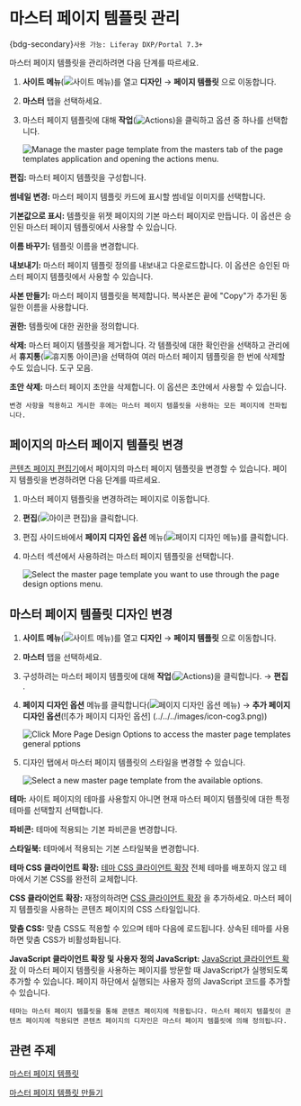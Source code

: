 # 마스터 페이지 템플릿 관리

{bdg-secondary}`사용 가능: Liferay DXP/Portal 7.3+`

마스터 페이지 템플릿을 관리하려면 다음 단계를 따르세요.

1. **사이트 메뉴**(![사이트 메뉴](../../../images/icon-product-menu.png))를 열고 **디자인** &rarr; **페이지 템플릿** 으로 이동합니다.

1. **마스터** 탭을 선택하세요.

1. 마스터 페이지 템플릿에 대해 **작업**(![Actions](./../../../images/icon-actions.png))을 클릭하고 옵션 중 하나를 선택합니다.

   ![Manage the master page template from the masters tab of the page templates application and opening the actions menu.](./managing-master-page-templates/images/01.png)

**편집:** 마스터 페이지 템플릿을 구성합니다.

**썸네일 변경:** 마스터 페이지 템플릿 카드에 표시할 썸네일 이미지를 선택합니다.

**기본값으로 표시:** 템플릿을 위젯 페이지의 기본 마스터 페이지로 만듭니다. 이 옵션은 승인된 마스터 페이지 템플릿에서 사용할 수 있습니다.

**이름 바꾸기:** 템플릿 이름을 변경합니다.

**내보내기:** 마스터 페이지 템플릿 정의를 내보내고 다운로드합니다. 이 옵션은 승인된 마스터 페이지 템플릿에서 사용할 수 있습니다.

**사본 만들기:** 마스터 페이지 템플릿을 복제합니다. 복사본은 끝에 "Copy"가 추가된 동일한 이름을 사용합니다.

**권한:** 템플릿에 대한 권한을 정의합니다.

**삭제:** 마스터 페이지 템플릿을 제거합니다. 각 템플릿에 대한 확인란을 선택하고 관리에서 **휴지통**(![휴지통 아이콘](../../../images/icon-trash.png))을 선택하여 여러 마스터 페이지 템플릿을 한 번에 삭제할 수도 있습니다. 도구 모음.

**초안 삭제:** 마스터 페이지 초안을 삭제합니다. 이 옵션은 초안에서 사용할 수 있습니다.

```{note}
변경 사항을 적용하고 게시한 후에는 마스터 페이지 템플릿을 사용하는 모든 페이지에 전파됩니다.
```

## 페이지의 마스터 페이지 템플릿 변경

[콘텐츠 페이지 편집기](../using-content-pages/content-page-editor-ui-reference.md)에서 페이지의 마스터 페이지 템플릿을 변경할 수 있습니다. 페이지 템플릿을 변경하려면 다음 단계를 따르세요.

1. 마스터 페이지 템플릿을 변경하려는 페이지로 이동합니다.

1. **편집**(![아이콘 편집](../../../images/icon-edit.png))을 클릭합니다.

1. 편집 사이드바에서 **페이지 디자인 옵션** 메뉴(![페이지 디자인 메뉴](../../../images/icon-format.png))를 클릭합니다.

1. 마스터 섹션에서 사용하려는 마스터 페이지 템플릿을 선택합니다.

   ![Select the master page template you want to use through the page design options menu.](./managing-master-page-templates/images/02.png)

## 마스터 페이지 템플릿 디자인 변경

1. **사이트 메뉴**(![사이트 메뉴](../../../images/icon-product-menu.png))를 열고 **디자인** &rarr; **페이지 템플릿** 으로 이동합니다.

1. **마스터** 탭을 선택하세요.

1. 구성하려는 마스터 페이지 템플릿에 대해 **작업**(![Actions](./../../../images/icon-actions.png))을 클릭합니다. &rarr; **편집** .

1. **페이지 디자인 옵션** 메뉴를 클릭합니다(![페이지 디자인 옵션 메뉴](../../../images/icon-format.png)) &rarr; **추가 페이지 디자인 옵션**(![추가 페이지 디자인 옵션] (../../../images/icon-cog3.png))

   ![Click More Page Design Options to access the master page templates general pptions](./managing-master-page-templates/images/03.png)

1. 디자인 탭에서 마스터 페이지 템플릿의 스타일을 변경할 수 있습니다.

   ![Select a new master page template from the available options.](./managing-master-page-templates/images/04.png)

**테마:** 사이트 페이지의 테마를 사용할지 아니면 현재 마스터 페이지 템플릿에 대한 특정 테마를 선택할지 선택합니다.

**파비콘:** 테마에 적용되는 기본 파비콘을 변경합니다.

**스타일북:** 테마에서 적용되는 기본 스타일북을 변경합니다.

**테마 CSS 클라이언트 확장:** [테마 CSS 클라이언트 확장](../../../building-applications/client-extensions/front-end-client-extensions.md#theme-css-client-extensions) 전체 테마를 배포하지 않고 테마에서 기본 CSS를 완전히 교체합니다.

**CSS 클라이언트 확장:** 재정의하려면 [CSS 클라이언트 확장](../../../building-applications/client-extensions/front-end-client-extensions.md#css-client-extensions) 을 추가하세요. 마스터 페이지 템플릿을 사용하는 콘텐츠 페이지의 CSS 스타일입니다.

**맞춤 CSS:** 맞춤 CSS도 적용할 수 있으며 테마 다음에 로드됩니다. 상속된 테마를 사용하면 맞춤 CSS가 비활성화됩니다.

**JavaScript 클라이언트 확장 및 사용자 정의 JavaScript:** [JavaScript 클라이언트 확장](../../../building-applications/client-extensions/front-end-client-extensions.md#javascript-client-extensions) 이 마스터 페이지 템플릿을 사용하는 페이지를 방문할 때 JavaScript가 실행되도록 추가할 수 있습니다. 페이지 하단에서 실행되는 사용자 정의 JavaScript 코드를 추가할 수 있습니다.

```{note}
테마는 마스터 페이지 템플릿을 통해 콘텐츠 페이지에 적용됩니다. 마스터 페이지 템플릿이 콘텐츠 페이지에 적용되면 콘텐츠 페이지의 디자인은 마스터 페이지 템플릿에 의해 정의됩니다.
```

## 관련 주제

[마스터 페이지 템플릿](./master-page-templates.md)

[마스터 페이지 템플릿 만들기](./creating-a-master-page-template.md)
